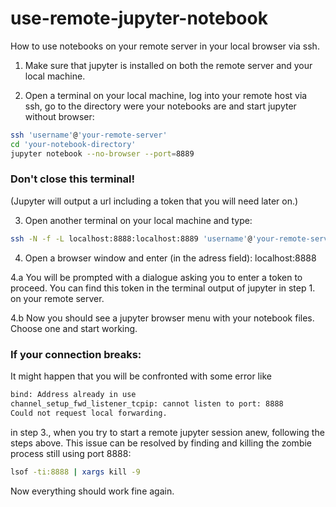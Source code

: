 # use-remote-jupyter-notebook
How to use notebooks on your remote server in your local browser via ssh.

1. Make sure that jupyter is installed on both the remote server and your local machine.

2. Open a terminal on your local machine, log into your remote host via ssh, go to the directory were your notebooks are and start jupyter without browser:
``` bash
ssh 'username'@'your-remote-server'
cd 'your-notebook-directory'
jupyter notebook --no-browser --port=8889
```
### Don't close this terminal! 
(Jupyter will output a url including a token that you will need later on.)

3. Open another terminal on your local machine and type:
``` bash
ssh -N -f -L localhost:8888:localhost:8889 'username'@'your-remote-server'
```

4. Open a browser window and enter (in the adress field):
localhost:8888

4.a You will be prompted with a dialogue asking you to enter a token to proceed. You can find this token in the terminal output of jupyter in step 1. on your remote server.

4.b Now you should see a jupyter browser menu with your notebook files. Choose one and start working.

### If your connection breaks:
It might happen that you will be confronted with some error like
``` bash
bind: Address already in use
channel_setup_fwd_listener_tcpip: cannot listen to port: 8888
Could not request local forwarding.
```
in step 3., when you try to start a remote jupyter session anew, following the steps above.
This issue can be resolved by finding and killing the zombie process still using port 8888:
``` bash
lsof -ti:8888 | xargs kill -9
```
Now everything should work fine again.
